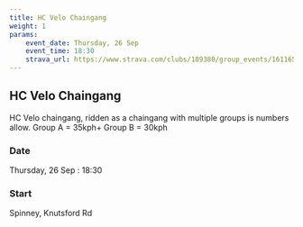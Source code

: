```yaml
---
title: HC Velo Chaingang
weight: 1
params:
    event_date: Thursday, 26 Sep
    event_time: 18:30
    strava_url: https://www.strava.com/clubs/189380/group_events/1611651
---
```


## HC Velo Chaingang 

HC Velo chaingang, ridden as a chaingang with multiple groups is numbers allow.
Group A = 35kph&#43;
Group B = 30kph

### Date

Thursday, 26 Sep : 18:30

### Start

Spinney, Knutsford Rd


